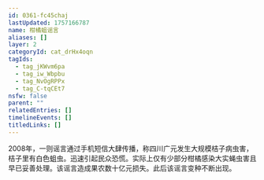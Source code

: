 ```yaml
---
id: 0361-fc45chaj
lastUpdated: 1757166787
name: 柑橘蛆谣言
aliases: []
layer: 2
categoryId: cat_drHx4oqn
tagIds:
  - tag_jKWvm6pa
  - tag_iw_Wbpbu
  - tag_NvOgRPPx
  - tag_C-tqCEt7
nsfw: false
parent: ""
relatedEntries: []
timelineEvents: []
titledLinks: []
---
```


2008年，一则谣言通过手机短信大肆传播，称四川广元发生大规模桔子病虫害，桔子里有白色蛆虫。迅速引起民众恐慌。实际上仅有少部分柑橘感染大实蝇虫害且早已妥善处理。该谣言造成果农数十亿元损失。此后该谣言变种不断出现。
